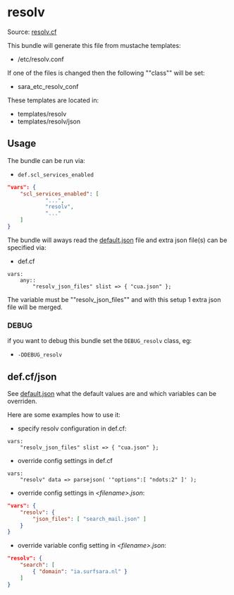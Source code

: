 
# resolv

Source: [resolv.cf](/services/resolv.cf)

This bundle will generate this file from mustache templates:
 * /etc/resolv.conf

If one of the files is changed then the following ""class"" will be set:
 * sara_etc_resolv_conf

These templates are located in:
 * templates/resolv
 * templates/resolv/json

## Usage

The bundle can be run via:
 * `def.scl_services_enabled`
```json
"vars": {
    "scl_services_enabled": [
            "...",
            "resolv",
            "..."
    ]
}
```

The bundle will aways read the [default.json](/templates/resolv/json/default.json) file
and extra json file(s) can be specified via:
 * def.cf
```
vars:
    any::
        "resolv_json_files" slist => { "cua.json" };
```

The variable must be ""resolv_json_files"" and with this setup 1 extra json file will be merged.

### DEBUG

if you want to debug this bundle set the `DEBUG_resolv` class, eg:
 * `-DDEBUG_resolv`

## def.cf/json

See [default.json](/templates/resolv/json/default.json) what the default values are and
which variables can be overriden.

Here are some examples how to use it:
 * specify resolv configuration in def.cf:
```
vars:
    "resolv_json_files" slist => { "cua.json" };
```

 * override config settings in def.cf
```
vars:
    "resolv" data => parsejson( '"options":[ "ndots:2" ]' );
```

 * override config settings in *\<filename\>.json*:
```json
"vars": {
    "resolv": {
        "json_files": [ "search_mail.json" ]
    }
}
```

 * override variable config setting in  *\<filename\>.json*:
```json
"resolv": {
    "search": [
        { "domain": "ia.surfsara.nl" }
    ]
}
```
